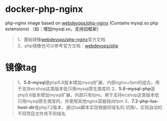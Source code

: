 # docker-php-nginx
php-nginx image based on [webdevops/php-nginx](https://hub.docker.com/r/webdevops/php-nginx) (Contains mysql.so php extensions) （如：增加mysql.so，支持旧框架）

> 1、基础镜像[webdevops/php-nginx](https://dockerfile.readthedocs.io/en/latest/content/DockerImages/dockerfiles/php-nginx.html)官方文档  
> 2、php镜像也可以参考官方文档：[webdevops/php](https://dockerfile.readthedocs.io/en/latest/content/DockerImages/dockerfiles/php.html)  



# 镜像tag
> 1、**5.6-mysql**是php5.6版本增加mysql扩展，内部nginx+fpm的组合。用于支持ecshop这类版本低只用mysql原生类库的
> 2、**5.6-mysql-php**是php5.6版本增加mysql扩展，内部只有fpm。用于支持ecshop这类版本低只用mysql原生类库的，并使用其他nginx容器指向fpm
> 3、**7.2-php-lua-host-dir**是php7.2版本，通过lua脚本实现根据将域名的.切换/，实现自动的不同项目文件夹不同域名
